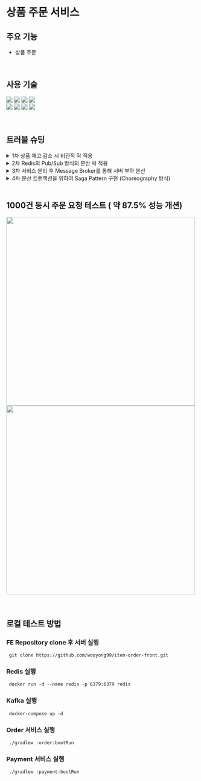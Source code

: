 # 상품 주문 서비스

## 주요 기능
- 상품 주문

<br>

## 사용 기술
<img src="https://img.shields.io/badge/java-007396?style=for-the-badge&logo=OpenJDK&logoColor=white"> <img src="https://img.shields.io/badge/springboot-6DB33F?style=for-the-badge&logo=springboot&logoColor=white"> <img src="https://img.shields.io/badge/Spring Data JPA-6DB33F?style=for-the-badge&logo=Spring Data JPA&logoColor=white"> <img src="https://img.shields.io/badge/MariaDB-003545?style=for-the-badge&logo=MariaDB&logoColor=white"> 
<br>
<img src="https://img.shields.io/badge/Docker compose-%230db7ed.svg?style=for-the-badge&logo=docker&logoColor=white"> <img src="https://img.shields.io/badge/Apache Kafka-%3333333.svg?style=for-the-badge&logo=Apache Kafka&logoColor=white"> <img src="https://img.shields.io/badge/Redis-DC382D?style=for-the-badge&logo=Redis&logoColor=white"> <img src="https://img.shields.io/badge/apache jmeter-D22128?style=for-the-badge&logo=apache jmeter&logoColor=white"> 

<br>

## 트러블 슈팅
<details>
<summary>1차 상품 재고 감소 시 비관적 락 적용</summary>
<h3>재고 감소 동시성 문제 </h3>
  
<p align="center">
<img src="https://github.com/user-attachments/assets/3a9f8394-c0ef-45de-873f-8d0f7a27f72a" />
</p>

<h3>기존 코드</h3>

```java
private void getDecreaseStock(Long itemId) {
    Item item = itemRepository.findById(itemId).get();
    item.decreaseStock();
    itemRepository.save(item);
}
```

<h3>개선 코드</h3>

```java
public interface ItemRepository extends JpaRepository<Item, Long>, ItemCustomRepository {
    @Lock(value = LockModeType.PESSIMISTIC_WRITE)
    @Query("select i from Item i where i.id = :itemId")
    Optional<Item> findByIdWithPessimisticLock(@Param("itemId") Long itemId);
}
```

```java
private void getDecreaseStock(Long itemId) {
    Item item = itemRepository.findByIdWithPessimisticLock(itemId).get();
    item.decreaseStock();
    itemRepository.save(item);
}
```

### 해결방법
허나의 상품에 대해서 동시에 주문을 요청할 경우, 데이터의 일관성이 깨지게 된다. <br>
따라서, 락을 이용하여 하나의 요청에 대해서 동시성을 제어하기 위해 락을 이용하였다.<br>

낙관적 락이 비관적 락보다 성능적인 부분이 좋지만, 비관적 락을 선택한 이유는 **데이터의 일관성**과 **충동 발생 가능성**을 때문이다.<br>
또한 인기 상품의 경우는 동시에 주문 요청이 발생할 수 있기 때문에 비관적 락을 이용하는 것이 좋다고 생각했다.  
</details>

<details>
<summary>2차 Redis의 Pub/Sub 방식의 분산 락 적용</summary>


### 문제점

<p align="center">
  <img src= "https://github.com/user-attachments/assets/74688fe9-db8e-493e-a549-e218eff5c2c4" />
</p>

- 비관적 락은 **데이터베이스 레벨에서 락을 걸기 때문에, 모든 스레드가 물리 디스크에 직접 접근하여 부하가 커지고**.
- 분산 DB 환경의 경우 **변경된 데이터를 각 데이터베이스들 간 동기화를 하는데 문제점이 된다**.

### 기존 코드

```java
@Transactional
public void validatePayment(Long itemId, String merchantUid, String impUid, Long price) {
    Order order = orderRepository.findByMerchantUid(merchantUid)
        .orElseThrow(() -> new IllegalArgumentException("존재하지 않는 주문번호입니다."));
    IamportResponse<Payment> paymentIamportResponse = null;
    try {
        paymentIamportResponse = iamportClient.paymentByImpUid(
            impUid);

        if (paymentIamportResponse.getCode() != 0) {
            throw new IllegalArgumentException("결제 내역이 존재하지 않습니다.");
        }

        if (paymentIamportResponse.getResponse().getAmount().longValue() != order.getPrice()) {
            CancelData data = new CancelData(impUid, true);
            IamportResponse<Payment> response = iamportClient.cancelPaymentByImpUid(data);
            throw new IllegalArgumentException("결제 금액이 일치하지 않습니다.");
        }
    } catch (IamportResponseException e) {
        e.printStackTrace();
        throw new IllegalArgumentException("결제 내역이 존재하지 않습니다.");
    } catch (IOException e) {
        e.printStackTrace();
        throw new IllegalArgumentException("결제 내역이 존재하지 않습니다.");
    }
    //   비관적 락 실행 코드
    Item item = itemRepository.findByIdWithPessimisticLock(order.getItem().getId())
        .orElseThrow(() -> new IllegalArgumentException("존재하지 않는 아이템입니다."));
    item.decreaseStock();
    order.updateStatus(OrderStatusEnum.PAYMENT_SUCCESS);
    orderRepository.save(order);
}
```

### 개선 코드

```java
@RedissonLock(value = "#itemId")
public void decreaseStock(Long itemId, String merchantUid) {
    Item item = itemRepository.findById(itemId)
        .orElseThrow(() -> new IllegalArgumentException("존재하지 않는 아이템입니다."));
    item.decreaseStock();
    itemRepository.save(item);
}
```

```java
@Override
public void validatePayment(Long itemId, String merchantUid, String impUid, Long price) {
    Order order = orderRepository.findByMerchantUid(merchantUid)
        .orElseThrow(() -> new IllegalArgumentException("존재하지 않는 주문 번호입니다."));

    IamportResponse<Payment> paymentIamportResponse = null;
    try {
        paymentIamportResponse = iamportClient.paymentByImpUid(
            impUid);

        if (paymentIamportResponse.getCode() != 0) {
            throw new IllegalArgumentException("결제 내역이 존재하지 않습니다.");
        }

        if (paymentIamportResponse.getResponse().getAmount().longValue()
            != price) {
            CancelData data = new CancelData(impUid, true);
            IamportResponse<Payment> response = iamportClient.cancelPaymentByImpUid(data);
            throw new IllegalArgumentException("결제 금액이 일치하지 않습니다.");
        }
    } catch (IamportResponseException e) {
        e.printStackTrace();
        throw new IllegalArgumentException("결제 내역이 존재하지 않습니다.");
    } catch (IOException e) {
        e.printStackTrace();
        throw new IllegalArgumentException("결제 내역이 존재하지 않습니다.");
    }
    // 분산 락 실행 코드
    itemService.decreaseStock(itemId);
    order.updateStatus(OrderStatusEnum.PAYMENT_SUCCESS);
    orderRepository.save(order);
}
```
### 해결방법

<p align="center">
  <img src= "https://github.com/user-attachments/assets/d9cd6415-1071-4493-8611-fbfd5ce5cd85" />
</p>

Lettuce는 락 획득하기 못하는 경우 **Redis에 계속해서 요청을 보내기 때문에** Redis의 부하가 생길 수 있다는 점을 고려하여 **Pub/Sub 방식의 Redisson을 이용하여 분산락**을 구현하였다.<br>

또한 Redisson은 Non-Blocking I/O 방식으로 관리하기 때문에 비관적 락보다 성능이 향상되는 것을 확인할 수 있었다.<br>
-> **평균 응답 시간 68831ms -> 7931ms 단축**

### 1000건 동시 요청 테스트 결과

<p align="center">
  <img src= "https://www.notion.so/image/https%3A%2F%2Fprod-files-secure.s3.us-west-2.amazonaws.com%2Fb60ba698-3478-44e8-b66b-40ecb9dfa408%2Fc5ac3300-5583-4fd2-984b-151a81840a6a%2FUntitled.png?table=block&id=54612c4c-3b2b-45f2-8148-932440aea02a&spaceId=b60ba698-3478-44e8-b66b-40ecb9dfa408&width=1920&userId=47471456-9b72-4efb-98e4-c4997f3e30e8&cache=v2" />
</p>

<p align="center">
  <img src= "https://www.notion.so/image/https%3A%2F%2Fprod-files-secure.s3.us-west-2.amazonaws.com%2Fb60ba698-3478-44e8-b66b-40ecb9dfa408%2Fe40ae858-12f7-4dd0-81a8-f196ce23da97%2FUntitled.png?table=block&id=faf11d14-f415-4c71-8477-9ec672d26808&spaceId=b60ba698-3478-44e8-b66b-40ecb9dfa408&width=1920&userId=47471456-9b72-4efb-98e4-c4997f3e30e8&cache=v2" />
</p>

  
</details>

<details>
<summary>3차 서비스 분리 후 Message Broker를 통해 서버 부하 분산</summary>

  
### 한계점
- 하나의 주문 요청에 대해서 **너무 많은 책임**을 가지고 있어서, 특정 영역에서 발생하는 문제를 해결하기 어렵다.
  - 예를 들어, 주문 조회, 유효성 검사, 결제 등 작업 중 한 부분에서 오류가 발생하면 전체 프로세스에 영향을 미친다.
- 하나의 주문 요청에서 다양한 작업이 수행되기 때문에 다양한 에러 상황에 대해서 예외처리를 해주어야하기 때문에 **코드가 복잡해지고 유지보수가 어려워진다**.
- 하나의 주문 요청에서 다양한 작업이 순차적으로 처리되기 때문에 **응답 시간이 증가**하게 된다.

### 기존 코드

```java
@Override
public void validatePayment(Long itemId, String merchantUid, String impUid, Long price) {
    Order order = orderRepository.findByMerchantUid(merchantUid)
        .orElseThrow(() -> new IllegalArgumentException("존재하지 않는 주문 번호입니다."));

    IamportResponse<Payment> paymentIamportResponse = null;
    try {
        paymentIamportResponse = iamportClient.paymentByImpUid(
            impUid);

        if (paymentIamportResponse.getCode() != 0) {
            throw new IllegalArgumentException("결제 내역이 존재하지 않습니다.");
        }

        if (paymentIamportResponse.getResponse().getAmount().longValue()
            != price) {
            CancelData data = new CancelData(impUid, true);
            IamportResponse<Payment> response = iamportClient.cancelPaymentByImpUid(data);
            throw new IllegalArgumentException("결제 금액이 일치하지 않습니다.");
        }
    } catch (IamportResponseException e) {
        e.printStackTrace();
        throw new IllegalArgumentException("결제 내역이 존재하지 않습니다.");
    } catch (IOException e) {
        e.printStackTrace();
        throw new IllegalArgumentException("결제 내역이 존재하지 않습니다.");
    }
    // 분산 락 실행 코드
    itemService.decreaseStock(itemId);
    order.updateStatus(OrderStatusEnum.PAYMENT_SUCCESS);
    orderRepository.save(order);
}
```
- 기존 코드의 처리 순서
  1. 주문 조회 후 유효성 검사
  2. PG사 결제 검증 후 유효성 검사
  3. 상품 조회 후 재고 감소
  4. 주문 상태 변경

- 기존 코드는 4가지의 처리 순서가 한번에 처리되기 코드가 복잡하고 길어질 수 있고, 확장성이 부족하다.

 ### 개선 코드
#### 1. 주문 조회 후 유효성 검사
```java
@Transactional
public OrderStatusResponse validateMerchantUid(String merchantUId,
    PaymentValidateRequest request) {
    Order order = null;
    try {
        order = orderRepository.findByMerchantUid(merchantUId)
            .orElseThrow(() -> new IllegalArgumentException("존재하지 않는 주문번호입니다."));
    } catch (IllegalArgumentException e) {
        paymentCancleProducer.send(request.getImpUid());
        return convertOrderStatusResponse(OrderStatusEnum.PAYMENT_NO_PAYMENT_INFO);
    }
    if (order.getStatus() == OrderStatusEnum.PAYMENT_PENDING) {
        order.updateStatus(OrderStatusEnum.PAYMENT_CONFIRM);
        orderRepository.save(order);

        paymentRequestProducer.send(order.getItem().getId(), merchantUId, request.getImpUid(),
            request.getPrice());          // 결제 요청 이벤트 발행
    }
    return convertOrderStatusResponse(order.getStatus());
}
```

#### 2. 결제 검증
 ```java
@Override
public void validatePayment(Long itemId, String merchantUid, String impUid, Long price) {
    IamportResponse<Payment> paymentIamportResponse = null;
    try {
        paymentIamportResponse = iamportClient.paymentByImpUid(
            impUid);

        if (paymentIamportResponse.getCode() != 0) {
            throw new IllegalArgumentException("결제 내역이 존재하지 않습니다.");
        }

        if (paymentIamportResponse.getResponse().getAmount().longValue()
            != price) {
            CancelData data = new CancelData(impUid, true);
            IamportResponse<Payment> response = iamportClient.cancelPaymentByImpUid(data);
            throw new IllegalArgumentException("결제 금액이 일치하지 않습니다.");
        }
    } catch (IamportResponseException e) {
        e.printStackTrace();
        throw new IllegalArgumentException("결제 내역이 존재하지 않습니다.");
    } catch (IOException e) {
        e.printStackTrace();
        throw new IllegalArgumentException("결제 내역이 존재하지 않습니다.");
    }

    stockDecreaseProducer.send(itemId, merchantUid, impUid);      // 재고 감소 이벤트 발행
}
```

#### 3. 재고 감소

```java
@RedissonLock(value = "#itemId")
public void decreaseStock(Long itemId, String merchantUid) {
    Item item = itemRepository.findById(itemId)
        .orElseThrow(() -> new IllegalArgumentException("존재하지 않는 아이템입니다."));
    item.decreaseStock();
    itemRepository.save(item);
    statusSuccessProducer.send(merchantUid);        // 주문 상태 성공 이벤트 발행
}
```

#### 4. 주문 상태 변경

```java
@Transactional
public void updateStatus(String merchantUid, OrderStatusEnum status) {
    Order order = orderRepository.findByMerchantUid(merchantUid)
        .orElseThrow(() -> new IllegalArgumentException("존재하지 않는 주문번호입니다."));
    order.updateStatus(status);

    orderRepository.save(order);
}
```

### 해결방법
- 주문과 결제 서비스를 각각 분리한 후, Message Broker를 이용하여 비동기 처리를 통해 **유연한 확장 가능한 설계**와 애플리케이션 **서버의 부하를 분산**하였다.

</details>

<details>
<summary>4차 분산 트랜잭션을 위하여 Saga Pattern 구현 (Choreography 방식)</summary>

### 문제점

- 주문과 결제 서비스 간 비동기 통신에 있어서 서비스 장애(재고 부족, 주문 유효성 검사 실패 등), 네트워크 지연 등으로 **로컬 트랜잭션 실패 시, 데이터의 일관성이 깨지게 된다.**
  
### 추가된 코드

#### 재고 부족 롤백 트랜잭션 코드

```java
@KafkaListener(topics = "STOCK_DECREASE", groupId = "stock-decrease")
public void stockDecreaseConsume(String itemMessage) throws IOException {
    log.info("StockDecrease consumer : {}", itemMessage);

    ObjectMapper objectMapper = new ObjectMapper();
    StockDecreaseMessage convertObj = null;
    try {
        convertObj = objectMapper.readValue(itemMessage,
            StockDecreaseMessage.class);
    } catch (JsonProcessingException e) {
        e.printStackTrace();
    }

    try {
        itemService.decreaseStock(convertObj.getItemId(), convertObj.getMerchantUid());
    } catch (StockNegativeException e) {                            // 재고 부족 예외 발생
        log.warn("상품의 재고가 부족합니다.");
        statusCancleProducer.send(
            convertObj.getMerchantUid());          // 주문 상태 변경 이벤트 (PAYMENT_OUT_OF_STOCK)
        paymentCancleProducer.send(convertObj.getImpUid());    // 결제 취소 이벤트 발행
    }
}
```

#### 주문 내역이 없는 경우 결제 취소 이벤트 발행

```java
@KafkaListener(topics = "PAYMENT_REQUEST", groupId = "payment_request_group")
public void paymentRequestConsume(String paymentRequestMessage) throws IOException {
    log.info("PaymentRequest consumer : {}", paymentRequestMessage);

    ObjectMapper objectMapper = new ObjectMapper();
    PaymentRequestMessage convertObj = null;
    try {
        convertObj = objectMapper.readValue(paymentRequestMessage,
            PaymentRequestMessage.class);
    } catch (JsonProcessingException e) {
        e.printStackTrace();
    }
    try {
        paymentService.validatePayment(convertObj.getItemId(), convertObj.getMerchantUid(),
            convertObj.getImpUid(),
            convertObj.getPrice());
    } catch (IllegalArgumentException e) {
        statusNoPaymentInfoProducer.send(convertObj.getMerchantUid());      // 주문 상태 변경 이벤트 (PAYMENT_NO_PAYMENT_INO)
    }
}
```

### 해결방법
- MessageBroker를 통해 새로운 Topic, Consumer, Producer를 생성하여 보상 트랜잭션을 통해 분산 트랜잭션을 보장하였다.
- 해당 프로젝트에서는 참여자가 적고 비즈니스 로직이 단순하는 점과 Orchestration 방식을 구현하기 위해서 추가 인스턴스를 생성해야한다는 점을 고려하여 Choreography 방식으로 구현하였다.

<p align="center">
  <img src= "https://github.com/user-attachments/assets/d90d615f-efb0-410e-807e-2e839a4c8605" />
</p>

</details>

<br>

## 1000건 동시 주문 요청 테스트 ( 약 87.5% 성능 개션)

<img width="500" src="https://www.notion.so/image/https%3A%2F%2Fprod-files-secure.s3.us-west-2.amazonaws.com%2Fb60ba698-3478-44e8-b66b-40ecb9dfa408%2F4326e88b-2acb-4de6-b660-b0624a4cfd8c%2Fperssimistic_perform.png?table=block&id=a3c68198-952c-4647-94c3-b501fdee2722&spaceId=b60ba698-3478-44e8-b66b-40ecb9dfa408&width=1920&userId=47471456-9b72-4efb-98e4-c4997f3e30e8&cache=v2" /><img width="500" src="https://www.notion.so/image/https%3A%2F%2Fprod-files-secure.s3.us-west-2.amazonaws.com%2Fb60ba698-3478-44e8-b66b-40ecb9dfa408%2Ff4f744df-9cb1-4eff-baa2-6b2e4d2481f0%2Fdistributed_perform.png?table=block&id=4f7d1e69-22ee-4de8-a62b-29e1540b668e&spaceId=b60ba698-3478-44e8-b66b-40ecb9dfa408&width=1920&userId=47471456-9b72-4efb-98e4-c4997f3e30e8&cache=v2" />

<br>

## 로컬 테스트 방법
### FE Repository clone 후 서버 실행

```shell
 git clone https://github.com/wooyong99/item-order-front.git
```

### Redis 실행

```shell
 docker run -d --name redis -p 6379:6379 redis
```

### Kafka 실행

```shell
 docker-compose up -d
```

### Order 서비스 실행

```shell
 ./gradlew :order:bootRun
```

### Payment 서비스 실행

```shell
 ./gradlew :payment:bootRun
```
